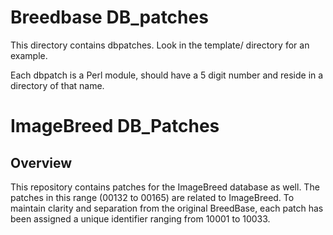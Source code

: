 
# Breedbase DB_patches

This directory contains dbpatches. Look in the template/ directory for an example.

Each dbpatch is a Perl module, should have a 5 digit number and reside in a directory of that name.


# ImageBreed DB_Patches

## Overview

This repository contains patches for the ImageBreed database as well. The patches in this range (00132 to 00165) are related to ImageBreed. To maintain clarity and separation from the original BreedBase, each patch has been assigned a unique identifier ranging from 10001 to 10033.

